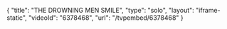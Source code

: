 {
    "title": "THE DROWNING MEN SMILE",
    "type": "solo",
    "layout": "iframe-static",
    "videoId": "6378468",
    "url": "\/tvpembed\/6378468"
}